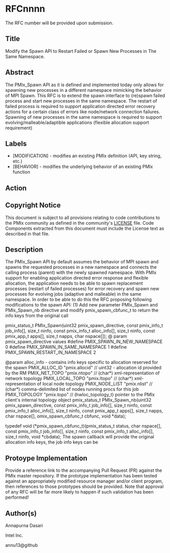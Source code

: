 # RFCnnnn
The RFC number will be provided upon submission.

## Title
Modify the Spawn API to Restart Failed or Spawn New Processes in The Same Namespace.

## Abstract
The PMIx_Spawn API as it is defined and implemented today only allows for spawning
new processes in a different namespace mimicking the behavior of MPI Spawn. This RFC
is to extend the spawn interface to (re)spawn failed process and start new processes
in the same namespace. The restart of failed process is required to support application
directed error recovery actions for a certain class of errors like node/network
connection failures. Spawning of new processes in the same namespace is required to
support evolving/malleable/adaptible applications (flexible allocation support requirement)

## Labels
* [MODIFICATION] - modifies an existing PMIx definition (API, key string, etc.)
* [BEHAVIOR] - modifies the underlying behavior of an existing PMIx function

## Action

## Copyright Notice
This document is subject to all provisions relating to code contributions to the PMIx community as defined in the community's [LICENSE](https://github.com/pmix/RFCs/tree/master/LICENSE) file. Code Components extracted from this document must include the License text as described in that file.

## Description
The PMIx_Spawn API by default assumes the behavior of MPI spawn and spawns the
requested processes in a new namespace and connects the calling process (parent)
with the newly spawned namespace. With PMIx support for enabling application directed
error response and flexible allocation, the application needs to be able to spawn
replacement processes (restart of failed processes) for error recovery and spawn
new processes for evolving jobs (adaptive and malleable) in the same namespace.
In order to be able to do this the RFC proposing following modifications to the
spawn API:
(1) Add new parameter PMIx_Spawn and PMIx_Spawn_nb directive and modify pmix_spawn_cbfunc_t to return
the info keys from the original call

 pmix_status_t PMIx_Spawn(uint32 pmix_spawn_directive,
                          const pmix_info_t job_info[], size_t ninfo,
                          const pmix_info_t alloc_info[], size_t ninfo,
                          const pmix_app_t apps[], size_t napps,
                          char nspace[]);
 @ param pmix_spawn_directive values
 #define PMIX_SPAWN_IN_NEW_NAMESPACE 0
 #define PMIX_SPAWN_IN_SAME_NAMESPACE 1
 #define PMIX_SPAWN_RESTART_IN_NAMESPACE 2

 @param alloc_info - contains info keys specific to allocation reserved for the spawn
PMIX_ALLOC_ID              "pmix.allocid"           // uint32 - allocation id provided by the RM
PMIX_NET_TOPO              "pmix.ntopo"             // (char*) xml-representation of network topology
PMIX_LOCAL_TOPO            "pmix.ltopo"             // (char*) xml-representation of local node topology
 PMIX_NODE_LIST             "pmix.nlist"             // (char*) comma-delimited list of nodes running procs for this job
 PMIX_TOPOLOGY              "pmix.topo"              // (hwloc_topology_t) pointer to the PMIx client's internal topology object
 pmix_status_t PMIx_Spawn_nb(uint32 pmix_spawn_directive,
                          const pmix_info_t job_info[], size_t ninfo,
                          const pmix_info_t alloc_info[], size_t ninfo,
                          const pmix_app_t apps[], size_t napps,
                          char nspace[], omix_spawn_cbfunc_t cbfunc,
                          void *data);

typedef void (*pmix_spawn_cbfunc_t)(pmix_status_t status,
                                    char nspace[],
                                    const pmix_info_t job_info[], size_t ninfo,
                                    const pmix_info_t alloc_info[], size_t ninfo,
                                    void *cbdata);
The spawn callback will provide the original allocation info keys, the job info keys can be

## Protoype Implementation
Provide a reference link to the accompanying Pull Request (PR) against the PMIx master repository. If the prototype implementation has been tested against an appropriately modified resource manager and/or client program, then references to those prototypes should be provided. Note that approval of any RFC will be far more likely to happen if such validation has been performed!

## Author(s)
Annapurna Dasari

Intel Inc.

annu13@github
